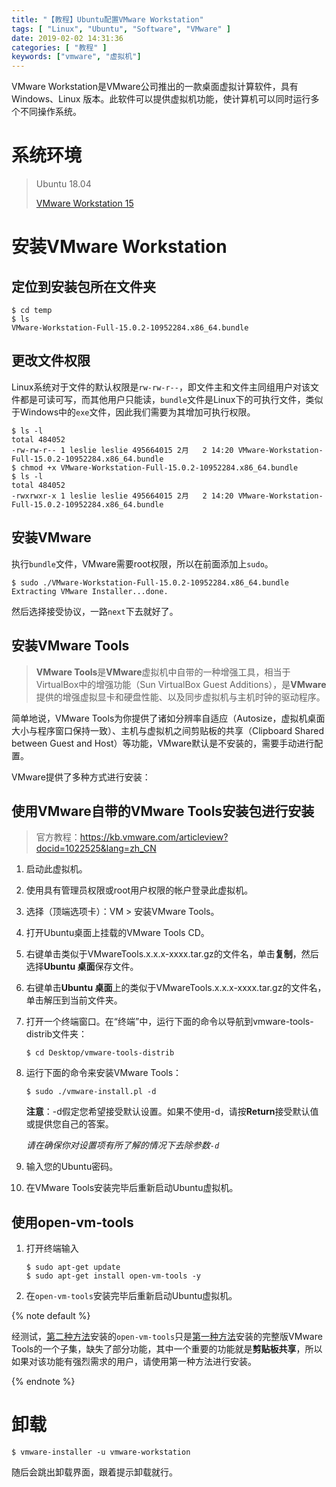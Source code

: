 ```yaml
---
title: "【教程】Ubuntu配置VMware Workstation"
tags: [ "Linux", "Ubuntu", "Software", "VMware" ]
date: 2019-02-02 14:31:36
categories: [ "教程" ]
keywords: ["vmware", "虚拟机"]
---
```


VMware Workstation是VMware公司推出的一款桌面虚拟计算软件，具有Windows、Linux 版本。此软件可以提供虚拟机功能，使计算机可以同时运行多个不同操作系统。
<!--more-->



# 系统环境

> Ubuntu 18.04
>
> [VMware Workstation 15](https://www.vmware.com/products/workstation-pro/workstation-pro-evaluation.html "VMware官方下载地址")

# 安装VMware Workstation

## 定位到安装包所在文件夹

```shell
$ cd temp
$ ls
VMware-Workstation-Full-15.0.2-10952284.x86_64.bundle
```

## 更改文件权限

Linux系统对于文件的默认权限是`rw-rw-r--`，即文件主和文件主同组用户对该文件都是可读可写，而其他用户只能读，`bundle`文件是Linux下的可执行文件，类似于Windows中的`exe`文件，因此我们需要为其增加可执行权限。

```shell
$ ls -l
total 484052
-rw-rw-r-- 1 leslie leslie 495664015 2月   2 14:20 VMware-Workstation-Full-15.0.2-10952284.x86_64.bundle
$ chmod +x VMware-Workstation-Full-15.0.2-10952284.x86_64.bundle
$ ls -l
total 484052
-rwxrwxr-x 1 leslie leslie 495664015 2月   2 14:20 VMware-Workstation-Full-15.0.2-10952284.x86_64.bundle
```

## 安装VMware

执行`bundle`文件，VMware需要root权限，所以在前面添加上`sudo`。

```shell
$ sudo ./VMware-Workstation-Full-15.0.2-10952284.x86_64.bundle
Extracting VMware Installer...done.
```

然后选择接受协议，一路`next`下去就好了。

## 安装VMware Tools

> **VMware Tools**是**VMware**虚拟机中自带的一种增强工具，相当于VirtualBox中的增强功能（Sun VirtualBox Guest Additions），是**VMware**提供的增强虚拟显卡和硬盘性能、以及同步虚拟机与主机时钟的驱动程序。

简单地说，VMware Tools为你提供了诸如分辨率自适应（Autosize，虚拟机桌面大小与程序窗口保持一致）、主机与虚拟机之间剪贴板的共享（Clipboard Shared between Guest and Host）等功能，VMware默认是不安装的，需要手动进行配置。

VMware提供了多种方式进行安装：

## 使用VMware自带的VMware Tools安装包进行安装

> 官方教程：https://kb.vmware.com/articleview?docid=1022525&lang=zh_CN

1. 启动此虚拟机。

2. 使用具有管理员权限或root用户权限的帐户登录此虚拟机。

3. 选择（顶端选项卡）：VM > 安装VMware Tools。

4. 打开Ubuntu桌面上挂载的VMware Tools CD。

5. 右键单击类似于VMwareTools.x.x.x-xxxx.tar.gz的文件名，单击**复制**，然后选择**Ubuntu 桌面**保存文件。

6. 右键单击**Ubuntu 桌面**上的类似于VMwareTools.x.x.x-xxxx.tar.gz的文件名，单击解压到当前文件夹。

7. 打开一个终端窗口。在“终端”中，运行下面的命令以导航到vmware-tools-distrib文件夹：

   ```shell
   $ cd Desktop/vmware-tools-distrib
   ```

8. 运行下面的命令来安装VMware Tools：

   ```shell
   $ sudo ./vmware-install.pl -d
   ```

   **注意**：-d假定您希望接受默认设置。如果不使用-d，请按**Return**接受默认值或提供您自己的答案。

   *请在确保你对设置项有所了解的情况下去除参数`-d`*

9. 输入您的Ubuntu密码。

10. 在VMware Tools安装完毕后重新启动Ubuntu虚拟机。

## 使用open-vm-tools

1. 打开终端输入

   ```shell
   $ sudo apt-get update
   $ sudo apt-get install open-vm-tools -y 
   ```

2. 在`open-vm-tools`安装完毕后重新启动Ubuntu虚拟机。

{% note default %} 

经测试，[第二种方法](#使用open-vm-tools)安装的`open-vm-tools`只是[第一种方法](#使用VMware自带的VMware-Tools安装包进行安装)安装的完整版VMware Tools的一个子集，缺失了部分功能，其中一个重要的功能就是**剪贴板共享**，所以如果对该功能有强烈需求的用户，请使用第一种方法进行安装。

{% endnote %}

# 卸载

```shell
$ vmware-installer -u vmware-workstation
```

随后会跳出卸载界面，跟着提示卸载就行。

